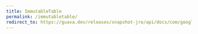 ```yaml
---
title: ImmutableTable
permalink: /immutabletable/
redirect_to: https://guava.dev/releases/snapshot-jre/api/docs/com/google/common/collect/ImmutableTable.html
---
```

